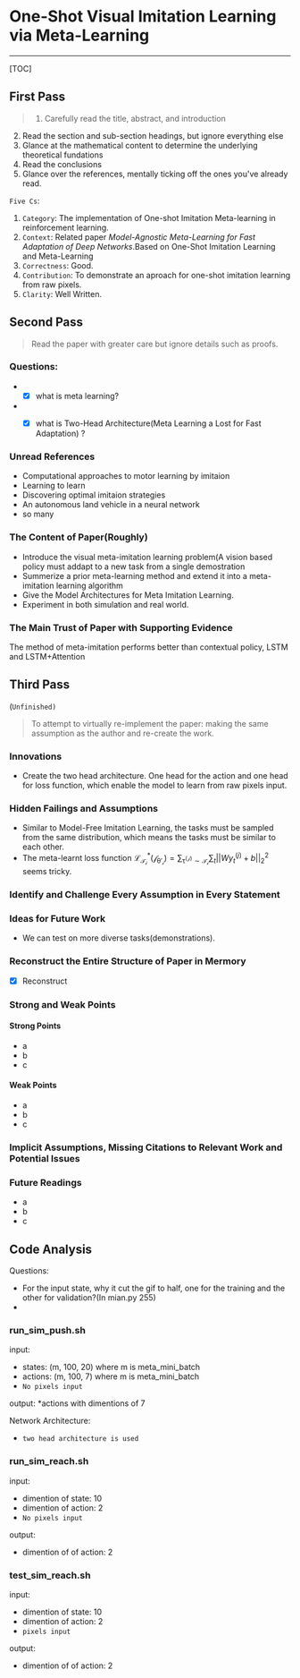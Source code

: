 # One-Shot Visual Imitation Learning via Meta-Learning

---
[TOC]
## First Pass
> 1. Carefully read the title, abstract, and introduction
2. Read the section and sub-section headings, but ignore everything else
3. Glance at the mathematical content to determine the underlying theoretical fundations
4. Read the conclusions
5. Glance over the references, mentally ticking off the ones you've already read.

`Five Cs`:
1. `Category`: The implementation of One-shot Imitation Meta-learning in reinforcement learning.
2. `Context`: Related paper *Model-Agnostic Meta-Learning for Fast Adaptation of Deep Networks*.Based on One-Shot Imitation Learning and Meta-Learning 
3. `Correctness`: Good.
4. `Contribution`: To demonstrate an aproach for one-shot imitation learning from raw pixels.
5. `Clarity`: Well Written.


## Second Pass
> Read the paper with greater care but ignore details such as proofs.

### Questions:
* -[x] what is meta learning?
* -[x] what is Two-Head Architecture(Meta Learning a Lost for Fast Adaptation) ?


### Unread References
* Computational approaches to motor learning by imitaion
* Learning to learn
* Discovering optimal imitaion strategies
* An autonomous land vehicle in a neural network
* so many

### The Content of Paper(Roughly)
* Introduce the visual meta-imitation learning problem(A vision based policy must addapt to a new task from a single demostration
* Summerize a prior meta-learning method and extend it into a meta-imitation learning algorithm
* Give the Model Architectures for Meta Imitation Learning.
* Experiment in both simulation and real world.


### The Main Trust of Paper with Supporting Evidence
The method of meta-imitation performs better than contextual policy, LSTM and LSTM+Attention

## Third Pass 
(`Unfinished)`
> To attempt to virtually re-implement the paper: making the same assumption as the author and re-create the work.

### Innovations
* Create the two head architecture. One head for the action and one head for loss function, which enable the model to learn from raw pixels input.


### Hidden Failings and Assumptions
* Similar to Model-Free Imitation Learning, the tasks must be sampled from the same distribution, which means the tasks must be similar to each other.
* The meta-learnt loss function $\mathcal{L^*_{T_i}(f_{\theta'_i})} = \sum_{\mathcal{\tau^{(j)}\sim T_i}} \sum_t ||Wy^{(j)}_t+b||^2_2$ seems tricky.

### Identify and Challenge Every Assumption in Every Statement

### Ideas for Future Work
* We can test on more diverse tasks(demonstrations).
### Reconstruct the Entire Structure of Paper in Mermory
- [x] Reconstruct

### Strong and Weak Points
#### Strong Points
* a
* b
* c

#### Weak Points
* a
* b
* c

### Implicit Assumptions, Missing Citations to Relevant Work and Potential Issues


### Future Readings
* a
* b
* c

## Code Analysis
Questions:
* For the input state, why it cut the gif to half, one for the training and the other for validation?(In mian.py 255)
* 

### run_sim_push.sh
input:
* states: (m, 100, 20) where m is meta_mini_batch
* actions: (m, 100, 7) where m is meta_mini_batch
* `No pixels input`

output: 
*actions with dimentions of 7

Network Architecture:
* `two head architecture is used`

### run_sim_reach.sh
input:
* dimention of state: 10
* dimention of action: 2
* `No pixels input`

output:
* dimention of of action: 2

### test_sim_reach.sh 
input:
* dimention of state: 10
* dimention of action: 2
* `pixels input`

output:
* dimention of of action: 2



































